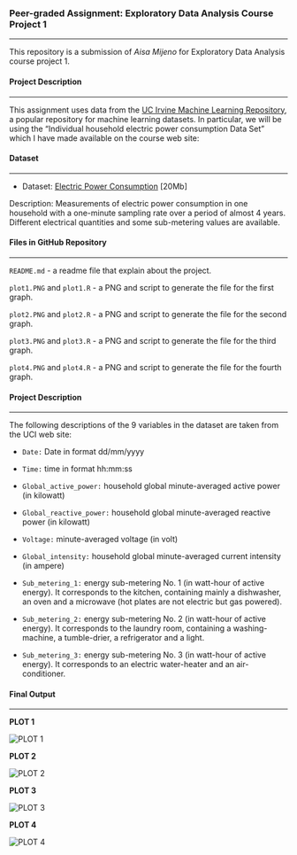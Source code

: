 ### **Peer-graded Assignment: Exploratory Data Analysis Course Project 1**

------
This repository is a submission of *Aisa Mijeno* for Exploratory Data Analysis course project 1.
<br>

#### **Project Description**
****
This assignment uses data from the [UC Irvine Machine Learning Repository](http://archive.ics.uci.edu/ml/index.php), a popular repository for machine learning datasets. In particular, we will be using the “Individual household electric power consumption Data Set” which I have made available on the course web site:
<br>

#### **Dataset**
****
* Dataset: [Electric Power Consumption](https://d396qusza40orc.cloudfront.net/exdata%2Fdata%2Fhousehold_power_consumption.zip) [20Mb]

Description: Measurements of electric power consumption in one household with a one-minute sampling rate over a period of almost 4 years. Different electrical quantities and some sub-metering values are available.

#### **Files in GitHub Repository**
****
`README.md` - a readme file that explain about the project.

`plot1.PNG` and `plot1.R` - a PNG and script to generate the file for the first graph.

`plot2.PNG` and `plot2.R` - a PNG and script to generate the file for the second graph.

`plot3.PNG` and `plot3.R` - a PNG and script to generate the file for the third graph.

`plot4.PNG` and `plot4.R` - a PNG and script to generate the file for the fourth graph.

#### **Project Description**
****
The following descriptions of the 9 variables in the dataset are taken from the UCI web site:

* `Date:` Date in format dd/mm/yyyy

* `Time:` time in format hh:mm:ss

* `Global_active_power:` household global minute-averaged active power (in kilowatt)

* `Global_reactive_power:` household global minute-averaged reactive power (in kilowatt)

* `Voltage:` minute-averaged voltage (in volt)

* `Global_intensity:` household global minute-averaged current intensity (in ampere)

* `Sub_metering_1:` energy sub-metering No. 1 (in watt-hour of active energy). It corresponds to the kitchen, containing mainly a dishwasher, an oven and a microwave (hot plates are not electric but gas powered).

* `Sub_metering_2:` energy sub-metering No. 2 (in watt-hour of active energy). It corresponds to the laundry room, containing a washing-machine, a tumble-drier, a refrigerator and a light.

* `Sub_metering_3:` energy sub-metering No. 3 (in watt-hour of active energy). It corresponds to an electric water-heater and an air-conditioner.

#### **Final Output**
****

**PLOT 1**

![PLOT 1](https://i.ibb.co/mcscHSt/plot1.png)

**PLOT 2**

![PLOT 2](https://i.ibb.co/JvB9MYL/plot2.png)

**PLOT 3**

![PLOT 3](https://i.ibb.co/1J1xVC7/plot3.png)

**PLOT 4**

![PLOT 4](https://i.ibb.co/8mrVDFR/plot4.png)

